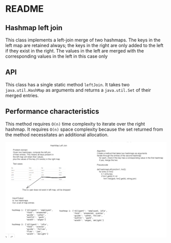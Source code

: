 # README

## Hashmap left join

This class implements a left-join merge of two hashmaps. The keys in the left map are retained always; the keys in the right are only added to the left if they exist in the right. The values in the left are merged with the corresponding values in the left in this case only

## API

This class has a single static method `leftJoin`. It takes two `java.util.HashMap` as arguments and returns a `java.util.Set` of their merged entries.

## Performance characteristics

This method requires `O(n)` time complexity to iterate over the right hashmap. It requires `O(n)` space complexity because the set returned from the method necessitates an additional allocation.

![Visualization](./whiteboard.png)

